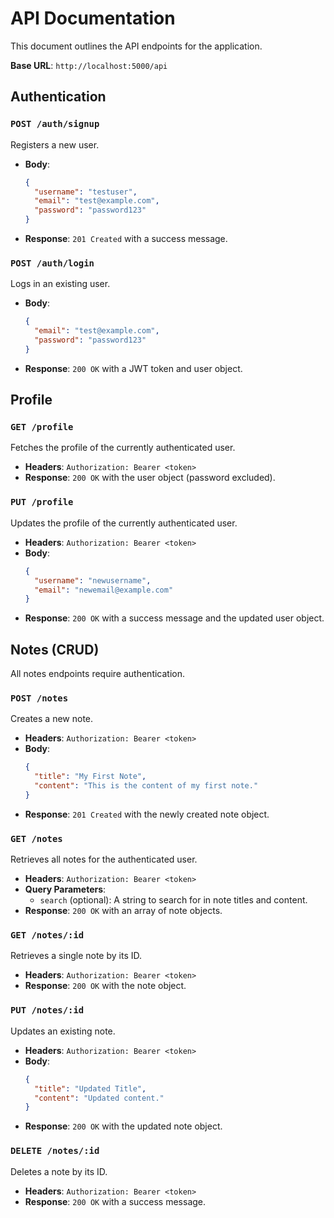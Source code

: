 # API Documentation

This document outlines the API endpoints for the application.

**Base URL**: `http://localhost:5000/api`

## Authentication

### `POST /auth/signup`

Registers a new user.

-   **Body**:
    ```json
    {
      "username": "testuser",
      "email": "test@example.com",
      "password": "password123"
    }
    ```
-   **Response**: `201 Created` with a success message.

### `POST /auth/login`

Logs in an existing user.

-   **Body**:
    ```json
    {
      "email": "test@example.com",
      "password": "password123"
    }
    ```
-   **Response**: `200 OK` with a JWT token and user object.

## Profile

### `GET /profile`

Fetches the profile of the currently authenticated user.

-   **Headers**: `Authorization: Bearer <token>`
-   **Response**: `200 OK` with the user object (password excluded).

### `PUT /profile`

Updates the profile of the currently authenticated user.

-   **Headers**: `Authorization: Bearer <token>`
-   **Body**:
    ```json
    {
      "username": "newusername",
      "email": "newemail@example.com"
    }
    ```
-   **Response**: `200 OK` with a success message and the updated user object.

## Notes (CRUD)

All notes endpoints require authentication.

### `POST /notes`

Creates a new note.

-   **Headers**: `Authorization: Bearer <token>`
-   **Body**:
    ```json
    {
      "title": "My First Note",
      "content": "This is the content of my first note."
    }
    ```
-   **Response**: `201 Created` with the newly created note object.

### `GET /notes`

Retrieves all notes for the authenticated user.

-   **Headers**: `Authorization: Bearer <token>`
-   **Query Parameters**:
    -   `search` (optional): A string to search for in note titles and content.
-   **Response**: `200 OK` with an array of note objects.

### `GET /notes/:id`

Retrieves a single note by its ID.

-   **Headers**: `Authorization: Bearer <token>`
-   **Response**: `200 OK` with the note object.

### `PUT /notes/:id`

Updates an existing note.

-   **Headers**: `Authorization: Bearer <token>`
-   **Body**:
    ```json
    {
      "title": "Updated Title",
      "content": "Updated content."
    }
    ```
-   **Response**: `200 OK` with the updated note object.

### `DELETE /notes/:id`

Deletes a note by its ID.

-   **Headers**: `Authorization: Bearer <token>`
-   **Response**: `200 OK` with a success message.